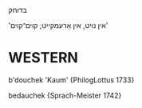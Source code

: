 בדוחק

'אין נויט, אין אָרעמקייט; קוים־קוים'

WESTERN
========

b'douchek 'Kaum' {PhilogLottus 1733}

bedauchek {Sprach-Meister 1742}